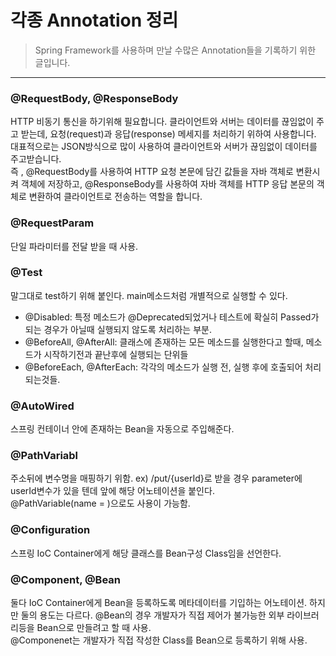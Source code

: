 # 각종 Annotation 정리
> Spring Framework를 사용하며 만날 수많은 Annotation들을 기록하기 위한 글입니다.
----------------------------------------------

### @RequestBody, @ResponseBody 
HTTP 비동기 통신을 하기위해 필요합니다. 클라이언트와 서버는 데이터를 끊임없이 주고 받는데, 요청(request)과 응답(response) 메세지를 처리하기 위하여 사용합니다. 대표적으로는 JSON방식으로
많이 사용하여 클라이언트와 서버가 끊임없이 데이터를 주고받습니다. <br>즉 , @RequestBody를 사용하여 HTTP 요청 본문에 담긴 값들을 자바 객체로 변환시켜 객체에 저장하고, @ResponseBody를 사용하여 자바 
객체를 HTTP 응답 본문의 객체로 변환하여 클라이언트로 전송하는 역할을 합니다.

### @RequestParam
단일 파라미터를 전달 받을 때 사용.

### @Test
말그대로 test하기 위해 붙인다. main메소드처럼 개별적으로 실행할 수 있다.
- @Disabled: 특정 메소드가 @Deprecated되었거나 테스트에 확실히 Passed가 되는 경우가 아닐때 실행되지 않도록 처리하는 부분.
- @BeforeAll, @AfterAll: 클래스에 존재하는 모든 메소드를 실행한다고 할때, 메소드가 시작하기전과 끝난후에 실행되는 단위들
- @BeforeEach, @AfterEach: 각각의 메소드가 실행 전, 실행 후에 호출되어 처리 되는것들. 

### @AutoWired
스프링 컨테이너 안에 존재하는 Bean을 자동으로 주입해준다.

### @PathVariabl
주소뒤에 변수명을 매핑하기 위함. ex) /put/{userId}로 받을 경우 parameter에 userId변수가 있을 텐데 앞에 해당 어노테이션을 붙인다.<br>
@PathVariable(name = )으로도 사용이 가능함. 

### @Configuration
스프링 IoC Container에게 해당 클래스를 Bean구성 Class임을 선언한다. <br>

### @Component, @Bean
둘다 IoC Container에게 Bean을 등록하도록 메타데이터를 기입하는 어노테이션. 하지만 둘의 용도는 다르다.
@Bean의 경우 개발자가 직접 제어가 불가능한 외부 라이브러리등을 Bean으로 만들려고 할 때 사용.<br>
@Componenet는 개발자가 직접 작성한 Class를 Bean으로 등록하기 위해 사용.
